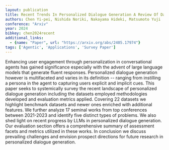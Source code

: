 ```yaml
---
layout: publication
title: Recent Trends In Personalized Dialogue Generation A Review Of Datasets Methodologies And Evaluations
authors: Chen Yi-pei, Nishida Noriki, Nakayama Hideki, Matsumoto Yuji
conference: "Arxiv"
year: 2024
bibkey: chen2024recent
additional_links:
  - {name: "Paper", url: "https://arxiv.org/abs/2405.17974"}
tags: ['Agentic', 'Applications', 'Survey Paper']
---
```

Enhancing user engagement through personalization in conversational agents has gained significance especially with the advent of large language models that generate fluent responses. Personalized dialogue generation however is multifaceted and varies in its definition -- ranging from instilling a persona in the agent to capturing users explicit and implicit cues. This paper seeks to systemically survey the recent landscape of personalized dialogue generation including the datasets employed methodologies developed and evaluation metrics applied. Covering 22 datasets we highlight benchmark datasets and newer ones enriched with additional features. We further analyze 17 seminal works from top conferences between 2021-2023 and identify five distinct types of problems. We also shed light on recent progress by LLMs in personalized dialogue generation. Our evaluation section offers a comprehensive summary of assessment facets and metrics utilized in these works. In conclusion we discuss prevailing challenges and envision prospect directions for future research in personalized dialogue generation.
